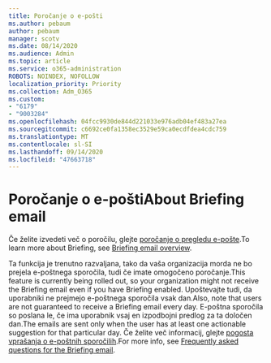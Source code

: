 ```yaml
---
title: Poročanje o e-pošti
ms.author: pebaum
author: pebaum
manager: scotv
ms.date: 08/14/2020
ms.audience: Admin
ms.topic: article
ms.service: o365-administration
ROBOTS: NOINDEX, NOFOLLOW
localization_priority: Priority
ms.collection: Adm_O365
ms.custom:
- "6179"
- "9003284"
ms.openlocfilehash: 04fcc9930de844d221033e976adb04ef483a27ea
ms.sourcegitcommit: c6692ce0fa1358ec3529e59ca0ecdfdea4cdc759
ms.translationtype: MT
ms.contentlocale: sl-SI
ms.lasthandoff: 09/14/2020
ms.locfileid: "47663718"
---
```

# <a name="about-briefing-email"></a><span data-ttu-id="d67b0-102">Poročanje o e-pošti</span><span class="sxs-lookup"><span data-stu-id="d67b0-102">About Briefing email</span></span>

<span data-ttu-id="d67b0-103">Če želite izvedeti več o poročilu, glejte [poročanje o pregledu e-pošte](https://docs.microsoft.com/briefing/be-overview).</span><span class="sxs-lookup"><span data-stu-id="d67b0-103">To learn more about Briefing, see [Briefing email overview](https://docs.microsoft.com/briefing/be-overview).</span></span>  

<span data-ttu-id="d67b0-104">Ta funkcija je trenutno razvaljana, tako da vaša organizacija morda ne bo prejela e-poštnega sporočila, tudi če imate omogočeno poročanje.</span><span class="sxs-lookup"><span data-stu-id="d67b0-104">This feature is currently being rolled out, so your organization might not receive the Briefing email even if you have Briefing enabled.</span></span> <span data-ttu-id="d67b0-105">Upoštevajte tudi, da uporabniki ne prejmejo e-poštnega sporočila vsak dan.</span><span class="sxs-lookup"><span data-stu-id="d67b0-105">Also, note that users are not guaranteed to receive a Briefing email every day.</span></span> <span data-ttu-id="d67b0-106">E-poštna sporočila so poslana le, če ima uporabnik vsaj en izpodbojni predlog za ta določen dan.</span><span class="sxs-lookup"><span data-stu-id="d67b0-106">The emails are sent only when the user has at least one actionable suggestion for that particular day.</span></span> <span data-ttu-id="d67b0-107">Če želite več informacij, glejte [pogosta vprašanja o e-poštnih sporočilih](https://docs.microsoft.com/briefing/be-faqs).</span><span class="sxs-lookup"><span data-stu-id="d67b0-107">For more info, see [Frequently asked questions for the Briefing email](https://docs.microsoft.com/briefing/be-faqs).</span></span>